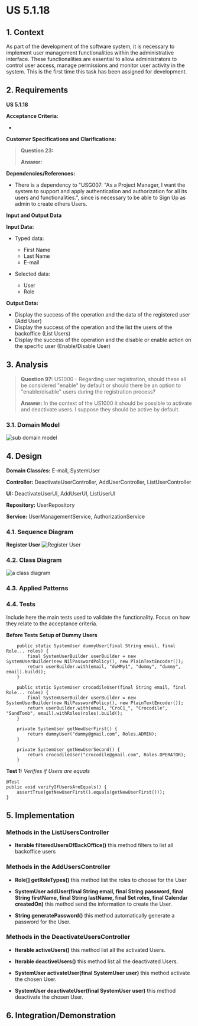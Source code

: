 # US 5.1.18


## 1. Context

As part of the development of the software system, it is necessary to implement user management functionalities within the administrative interface. These functionalities are essential to allow administrators to control user access, manage permissions and monitor user activity in the system. This is the first time this task has been assigned for development.

## 2. Requirements

**US 5.1.18** 

**Acceptance Criteria:** 

- 

**Customer Specifications and Clarifications:**

> **Question 23:**
>
> **Answer:** 


**Dependencies/References:**

* There is a dependency to "USG007:  "As a Project Manager, I want the system to support and apply authentication and authorization for all its users and functionalities.", since is necessary to be able to Sign Up as admin to create others Users.

**Input and Output Data**

**Input Data:**

* Typed data:
    * First Name
    * Last Name
    * E-mail


* Selected data:
    * User 
    * Role


**Output Data:**
* Display the success of the operation and the data of the registered user (Add User)
* Display the success of the operation and the list the users of the backoffice (List Users)
* Display the success of the operation and the disable or enable action on the specific user (Enable/Disable User)

## 3. Analysis

> **Question 97:** US1000 – Regarding user registration, should these all be considered "enable" by default or should there be an option to "enable/disable" users during the registration process?
>
> **Answer:** In the context of the US1000 it should be possible to activate and deactivate users. I suppose they should be active by default.

### 3.1. Domain Model
![sub domain model](us1000-sub-domain-model.svg)

## 4. Design


**Domain Class/es:** E-mail, SystemUser

**Controller:** DeactivateUserController, AddUserController, ListUserController

**UI:** DeactivateUserUI, AddUserUI, ListUserUI

**Repository:**	UserRepository

**Service:** UserManagementService, AuthorizationService



### 4.1. Sequence Diagram

**Register User**
![Register User](us1000-sequence-diagram-register.svg "Register User")




### 4.2. Class Diagram

![a class diagram](us1000-class-diagram.svg "A Class Diagram")

### 4.3. Applied Patterns

### 4.4. Tests

Include here the main tests used to validate the functionality. Focus on how they relate to the acceptance criteria.



**Before Tests** **Setup of Dummy Users**

```
    public static SystemUser dummyUser(final String email, final Role... roles) {
        final SystemUserBuilder userBuilder = new SystemUserBuilder(new NilPasswordPolicy(), new PlainTextEncoder());
        return userBuilder.with(email, "duMMy1", "dummy", "dummy", email).build();
    }

    public static SystemUser crocodileUser(final String email, final Role... roles) {
        final SystemUserBuilder userBuilder = new SystemUserBuilder(new NilPasswordPolicy(), new PlainTextEncoder());
        return userBuilder.with(email, "CroC1_", "Crocodile", "SandTomb", email).withRoles(roles).build();
    }

    private SystemUser getNewUserFirst() {
        return dummyUser("dummy@gmail.com", Roles.ADMIN);
    }

    private SystemUser getNewUserSecond() {
        return crocodileUser("crocodile@gmail.com", Roles.OPERATOR);
    }

```

**Test 1:** *Verifies if Users are equals*


```
@Test
public void verifyIfUsersAreEquals() {
    assertTrue(getNewUserFirst().equals(getNewUserFirst()));
}
````


## 5. Implementation


### Methods in the ListUsersController
* **Iterable<SystemUser> filteredUsersOfBackOffice()**  this method filters to list all backoffice users



### Methods in the AddUsersController

* **Role[] getRoleTypes()** this method list the roles to choose for the User

* **SystemUser addUser(final String email, final String password, final String firstName,
  final String lastName, final Set<Role> roles, final Calendar createdOn)**  this method send the information to create the User.

* **String generatePassword()** this method automatically generate a password for the User. 



### Methods in the DeactivateUsersController

* **Iterable<SystemUser> activeUsers()** this method list all the activated Users. 

* **Iterable<SystemUser> deactiveUsers()** this method list all the deactivated Users.

* **SystemUser activateUser(final SystemUser user)** this method activate the chosen User.

* **SystemUser deactivateUser(final SystemUser user)** this method deactivate the chosen User. 


## 6. Integration/Demonstration



[//]: # (## 7. Observations)

[//]: # ()
[//]: # (*This section should be used to include any content that does not fit any of the previous sections.*)

[//]: # ()
[//]: # (*The team should present here, for instance, a critical perspective on the developed work including the analysis of alternative solutions or related works*)

[//]: # ()
[//]: # (*The team should include in this section statements/references regarding third party works that were used in the development this work.*)